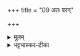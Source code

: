 +++
title = "09 अतः परन्"

+++


<details><summary>मूलम्</summary>

अतः॑ पर॒न्नान्य॒दणी॑यसꣳ हि॒  
परा᳚त्पर॒य्ँ यन् मह॑तो म॒हान्त᳚म् ।  
यद् ए॑कम् अ॒व्यक्त॒म् अन॑न्तरूप॒व्ँ  
विश्वं॑ पुरा॒णन् तम॑सः॒ पर॑स्तात् ॥ (1)
</details>

<details><summary>भट्टभास्कर-टीका</summary>

5अतः परमिति ॥ अत आत्मनः परं प्रकृष्टम् अणीयसम् अणुतरम् । छान्दसोऽकारः । अन्यद्वस्तु नास्ति पराभेदात् । यद्वा - अतो ऽन्यत् पृथग्भूतं वस्तु नास्ति । अतोऽन्यद् अणुतरं नास्ति । किञ्च - इदं कारणं परात्परं सर्वपरं महतो महान्तं सर्वमहत् । लिङ्गविभक्तिव्यत्ययः । यद्वा - महान् अन्त आभोगो यस्य तं महान्तं यदीदृशम् अतः परमणीयो नास्ति । किञ्च - यद् एकम् असहायमेव स्वकार्ये अव्यक्तम् अनिश्चितस्वभावम् अनन्तरूपम् अनन्तभेदशक्तिकं विश्वं विश्वात्मकं पुराणं कारणानामाद्यं तमसः प्रधानस्य अज्ञानस्य वा परस्ताद् अवस्थितम् ॥  
</details>
